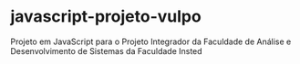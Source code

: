 # javascript-projeto-vulpo
Projeto em JavaScript para o Projeto Integrador da Faculdade de Análise e Desenvolvimento de Sistemas da Faculdade Insted
